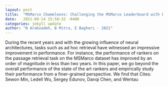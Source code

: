 ```yaml
---
layout: post
title:  "MSMarco Chameleons: Challenging the MSMarco Leaderboard with Extremely Obstinate Queries"
date:   2021-09-14 15:58:32 -0400
categories: jekyll update
author: "N Arabzadeh, B Mitra, E Bagheri - 2021"
---
```

During the recent years and with the growing influence of neural architectures, tasks such as ad hoc retrieval have witnessed an impressive improvement in performance. For instance, the performance of rankers on the passage retrieval task on the MSMarco dataset has improved by an order of magnitude in less than two years. In this paper, we go beyond the overall performance of the state of the art rankers and empirically study their performance from a finer-grained perspective. We find that Cites: Sewon Min, Ledell Wu, Sergey Edunov, Danqi Chen, and Wentau